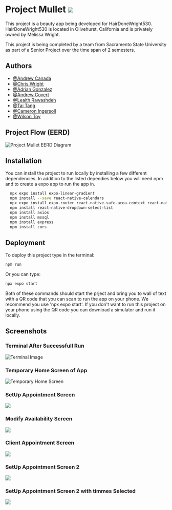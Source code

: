 # Project Mullet ![](./app/images/logo.png)

This project is a beauty app being developed for HairDoneWright530. HairDoneWright530 is located in Olivehurst, California and is privately owned by 
Melissa Wright. 

This project is being completed by a team from Sacramento State University as part of a Senior Project over the time span of 2 semesters. 



## Authors

- [@Andrew Canada](https://github.com/CanadaAndrew)
- [@Chris Wright](https://github.com/cdub-616)
- [@Adrian Gonzalez](https://github.com/VoicelessBark44)
- [@Andrew Covert](https://github.com/acovert2)
- [@Leaith Rawashdeh](https://github.com/LeaithR)
- [@Tai Tang](https://github.com/ttang0)
- [@Cameron Ingersoll](https://github.com/CamIngersoll)
- [@Wilson Toy](https://github.com/Wilson-Toy)


## Project Flow (EERD)

![Project Mullet EERD Diagram](./app/images/Demo_Images/ProjectMulletEERD.png)


## Installation

You can install the project to run locally by installing a few different dependencies. 
In addition to the listed dependies below you will need npm and to create a expo app to run the app in.

```bash
  npx expo install expo-linear-gradient
  npm install --save react-native-calendars
  npx expo install expo-router react-native-safe-area-context react-native-screens expo-linking expo-constants expo-status-bar react-native-gesture-handler
  npm install react-native-dropdown-select-list
  npm install axios
  npm install mssql
  npm install express
  npm install cors
```
    
## Deployment

To deploy this project type in the terminal:

```bash
npm run
```
Or you can type:

```bash
npx expo start
```
Both of these commands should start the prject and bring you to wall of text with a
QR code that you can scan to run the app on your phone. We recommend you use 'npx expo start'. If you don't want to run this project on your phone using the QR code you can download a simulator and run it locally.

## Screenshots

### Terminal After Successfull Run
![Terminal Image](./app/images/Demo_Images/Terminal.png)

### Temporary Home Screen of App
![Temporary Home Screen](./app/images/Demo_Images/Temp_Home_Nav_Screen.png)

### SetUp Appointment Screen
![](./app/images/Demo_Images/SetUpAppointment_Screen.png)

### Modify Availability Screen
![](./app/images/Demo_Images/Modify_Av_Screen.png)

### Client Appointment Screen
![](./app/images/Demo_Images/Client_Appointment_Screen.png)

### SetUp Appointment Screen 2
![](./app/images/Demo_Images/SetUpAppointment_Screen.png)

### SetUp Appointment Screen 2 with timmes Selected
![](./app/images/Demo_Images/SetUpAppointment_Screen1.png)